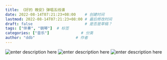 ```yaml
---
title: 《好的 晚安》弹唱五线谱
date: 2022-08-14T07:21:23+08:00    # 创建时间
lastmod: 2022-08-14T07:21:23+08:00 # 最后修改时间
draft: false                       # 是否是草稿？
tags: ["伴奏", "钢琴"]  # 标签
categories: ["音乐"]              # 分类
author: "ddb"                  # 作者
---
```



![enter description here](https://cdn.jsdelivr.net/gh/huangxd-/imges/小书匠/1660482141819.png)
![enter description here](https://cdn.jsdelivr.net/gh/huangxd-/imges/小书匠/1660482161865.png)
![enter description here](https://cdn.jsdelivr.net/gh/huangxd-/imges/小书匠/1660482180624.png)